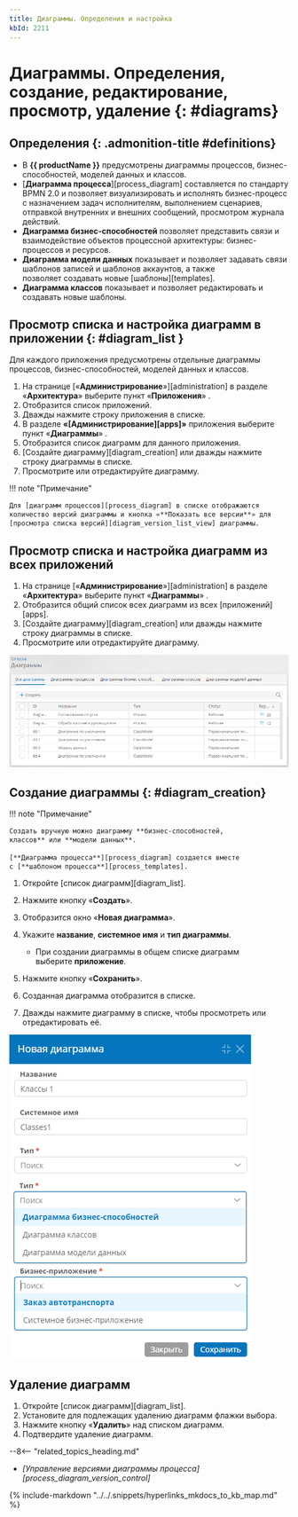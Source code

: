 ```yaml
---
title: Диаграммы. Определения и настройка
kbId: 2211
---
```


# Диаграммы. Определения, создание, редактирование, просмотр, удаление  {: #diagrams}

<div class="admonition question" markdown="block">

## Определения {: .admonition-title #definitions}

- В **{{ productName }}** предусмотрены диаграммы процессов, бизнес-способностей, моделей данных и классов.
- [**Диаграмма процесса**][process_diagram] составляется по стандарту BPMN 2.0 и позволяет визуализировать и исполнять бизнес-процесс с назначением задач исполнителям, выполнением сценариев, отправкой внутренних и внешних сообщений, просмотром журнала действий.
- **Диаграмма бизнес-способностей** позволяет представить связи и взаимодействие объектов процессной архитектуры: бизнес-процессов и ресурсов.
- **Диаграмма модели данных** показывает и позволяет задавать связи шаблонов записей и шаблонов аккаунтов, а также позволяет создавать новые [шаблоны][templates].
- **Диаграмма классов** показывает и позволяет редактировать и создавать новые шаблоны.

</div>

## Просмотр списка и настройка диаграмм в приложении {: #diagram_list }

Для каждого приложения предусмотрены отдельные диаграммы процессов, бизнес-способностей, моделей данных и классов.

1. На странице [«**Администрирование**»][administration] в разделе «**Архитектура**» выберите пункт «**Приложения**» <i class="fa-light  fa-project-diagram"></i>.
2. Отобразится список приложений.
3. Дважды нажмите строку приложения в списке.
4. В разделе **«[Администрирование][apps]»** приложения выберите пункт «**Диаграммы**» <i class="fa-light  fa-project-diagram ">‌</i>.
5. Отобразится список диаграмм для данного приложения.
6. [Создайте диаграмму][diagram_creation] или дважды нажмите строку диаграммы в списке.
7. Просмотрите или отредактируйте диаграмму.

!!! note "Примечание"

    Для [диаграмм процессов][process_diagram] в списке отображаются количество версий диаграммы и кнопка «**Показать все версии**» для [просмотра списка версий][diagram_version_list_view] диаграммы.

## Просмотр списка и настройка диаграмм из всех приложений

1. На странице [«**Администрирование**»][administration] в разделе «**Архитектура**» выберите пункт «**Диаграммы**» <i class="fa-light  fa-project-diagram ">‌</i>‌.
2. Отобразится общий список всех диаграмм из всех [приложений][apps].
3. [Создайте диаграмму][diagram_creation] или дважды нажмите строку диаграммы в списке.
4. Просмотрите или отредактируйте диаграмму.

_![Список диаграмм приложения](img/diagram_list.png)_

## Создание диаграммы {: #diagram_creation}

!!! note "Примечание"

    Создать вручную можно диаграмму **бизнес-способностей, классов** или **модели данных**.

    [**Диаграмма процесса**][process_diagram] создается вместе с [**шаблоном процесса**][process_templates].

1. Откройте [список диаграмм][diagram_list].
2. Нажмите кнопку «**Создать**».
3. Отобразится окно «**Новая диаграмма**».
4. Укажите **название**, **системное имя** и **тип диаграммы**.

    - При создании диаграммы в общем списке диаграмм выберите **приложение**.

5. Нажмите кнопку «**Сохранить**».
6. Созданная диаграмма отобразится в списке.
7. Дважды нажмите диаграмму в списке, чтобы просмотреть или отредактировать её.

_![Окно создания новой диаграммы с выбором приложения](img/diagram_creation_with_app_selection.png)_

## Удаление диаграмм

1. Откройте [список диаграмм][diagram_list].
2. Установите для подлежащих удалению диаграмм флажки выбора.
3. Нажмите кнопку «**Удалить**» над списком диаграмм.
4. Подтвердите удаление диаграмм.

<div class="relatedTopics" markdown="block">

--8<-- "related_topics_heading.md"

- _[Управление версиями диаграммы процесса][process_diagram_version_control]_

</div>

{%
include-markdown "../../.snippets/hyperlinks_mkdocs_to_kb_map.md"
%}
